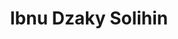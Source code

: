 ---
title: "Ibnu Dzaky Solihin"
thumb: "profile.jpg"
bio: "Karim is just open source geek."
social:
   twitter: "@justnull"
---